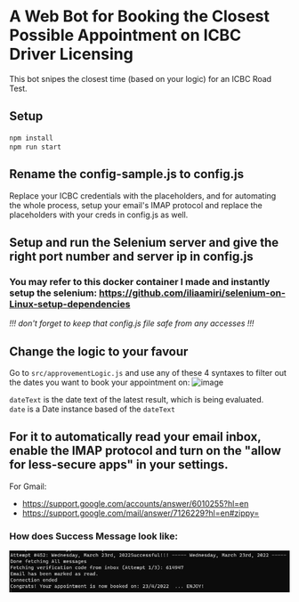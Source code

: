 # A Web Bot for Booking the Closest Possible Appointment on ICBC Driver Licensing
This bot snipes the closest time (based on your logic) for an ICBC Road Test.

## Setup
```
npm install
npm run start
```

## Rename the config-sample.js to config.js 
Replace your ICBC credentials with the placeholders, and for automating the whole process, setup your email's IMAP protocol and replace the placeholders with your creds in config.js as well.

## Setup and run the Selenium server and give the right port number and server ip in config.js

### You may refer to this docker container I made and instantly setup the selenium: https://github.com/iliaamiri/selenium-on-Linux-setup-dependencies

*!!! don't forget to keep that config.js file safe from any accesses !!!*

## Change the logic to your favour
Go to `src/approvementLogic.js` and use any of these 4 syntaxes to filter out the dates you want to book your appointment on: 
![image](https://user-images.githubusercontent.com/37903573/173935970-b719f7e3-bbfc-4927-a5ba-c589d6381002.png)

`dateText` is the date text of the latest result, which is being evaluated.  
`date` is a Date instance based of the `dateText`

## For it to automatically read your email inbox, enable the IMAP protocol and turn on the "allow for less-secure apps" in your settings.
For Gmail:
* https://support.google.com/accounts/answer/6010255?hl=en
* https://support.google.com/mail/answer/7126229?hl=en#zippy=

### How does Success Message look like:
![success message](/git_img/success-message.png)
